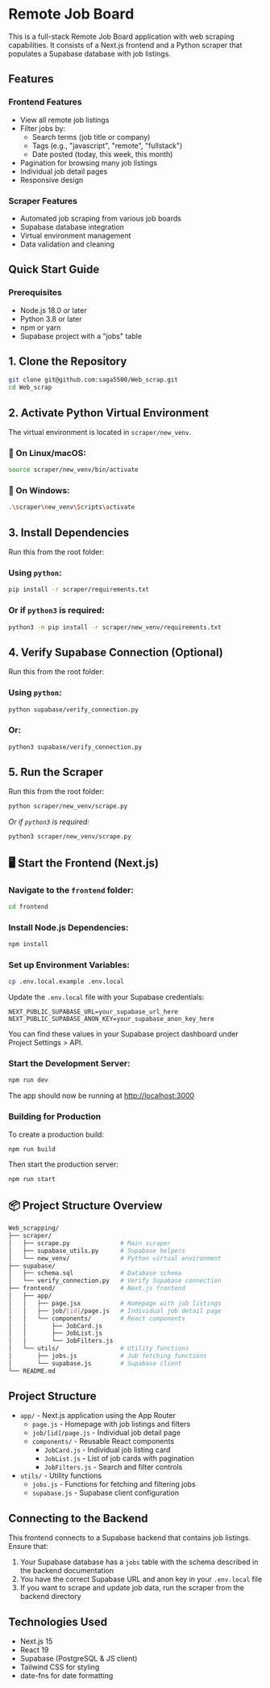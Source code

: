 # Remote Job Board

This is a full-stack Remote Job Board application with web scraping capabilities. It consists of a Next.js frontend and a Python scraper that populates a Supabase database with job listings.

## Features

### Frontend Features
- View all remote job listings
- Filter jobs by:
  - Search terms (job title or company)
  - Tags (e.g., "javascript", "remote", "fullstack")
  - Date posted (today, this week, this month)
- Pagination for browsing many job listings
- Individual job detail pages
- Responsive design

### Scraper Features
- Automated job scraping from various job boards
- Supabase database integration
- Virtual environment management
- Data validation and cleaning

## Quick Start Guide

### Prerequisites

- Node.js 18.0 or later
- Python 3.8 or later
- npm or yarn
- Supabase project with a "jobs" table

## 1. Clone the Repository

```bash
git clone git@github.com:saga5500/Web_scrap.git
cd Web_scrap
```

## 2. Activate Python Virtual Environment

The virtual environment is located in `scraper/new_venv`.

### 🔹 On Linux/macOS:

```bash
source scraper/new_venv/bin/activate
```

### 🔹 On Windows:

```bash
.\scraper\new_venv\Scripts\activate
```

## 3. Install Dependencies

Run this from the root folder:

### Using `python`:

```bash
pip install -r scraper/requirements.txt
```

### Or if `python3` is required:

```bash
python3 -m pip install -r scraper/new_venv/requirements.txt
```

## 4. Verify Supabase Connection (Optional)

Run this from the root folder:

### Using `python`:

```bash
python supabase/verify_connection.py
```

### Or:

```bash
python3 supabase/verify_connection.py
```

## 5. Run the Scraper

Run this from the root folder:

```bash
python scraper/new_venv/scrape.py
```

*Or if `python3` is required:*

```bash
python3 scraper/new_venv/scrape.py
```

## 🖥️ Start the Frontend (Next.js)

### Navigate to the `frontend` folder:

```bash
cd frontend
```

### Install Node.js Dependencies:

```bash
npm install
```

### Set up Environment Variables:

```bash
cp .env.local.example .env.local
```

Update the `.env.local` file with your Supabase credentials:
```
NEXT_PUBLIC_SUPABASE_URL=your_supabase_url_here
NEXT_PUBLIC_SUPABASE_ANON_KEY=your_supabase_anon_key_here
```

You can find these values in your Supabase project dashboard under Project Settings > API.

### Start the Development Server:

```bash
npm run dev
```

The app should now be running at [http://localhost:3000](http://localhost:3000)

### Building for Production

To create a production build:

```bash
npm run build
```

Then start the production server:

```bash
npm run start
```

## 📦 Project Structure Overview

```bash
Web_scrapping/
├── scraper/
│   ├── scrape.py              # Main scraper
│   ├── supabase_utils.py      # Supabase helpers
│   └── new_venv/              # Python virtual environment
├── supabase/
│   ├── schema.sql             # Database schema
│   └── verify_connection.py   # Verify Supabase connection
├── frontend/                  # Next.js frontend
│   ├── app/
│   │   ├── page.jsx           # Homepage with job listings
│   │   ├── job/[id]/page.js   # Individual job detail page
│   │   └── components/        # React components
│   │       ├── JobCard.js
│   │       ├── JobList.js
│   │       └── JobFilters.js
│   └── utils/                 # Utility functions
│       ├── jobs.js            # Job fetching functions
│       └── supabase.js        # Supabase client
└── README.md
```

## Project Structure

- `app/` - Next.js application using the App Router
  - `page.js` - Homepage with job listings and filters
  - `job/[id]/page.js` - Individual job detail page
  - `components/` - Reusable React components
    - `JobCard.js` - Individual job listing card
    - `JobList.js` - List of job cards with pagination
    - `JobFilters.js` - Search and filter controls
- `utils/` - Utility functions
  - `jobs.js` - Functions for fetching and filtering jobs
  - `supabase.js` - Supabase client configuration

## Connecting to the Backend

This frontend connects to a Supabase backend that contains job listings. Ensure that:

1. Your Supabase database has a `jobs` table with the schema described in the backend documentation
2. You have the correct Supabase URL and anon key in your `.env.local` file
3. If you want to scrape and update job data, run the scraper from the backend directory

## Technologies Used

- Next.js 15
- React 19
- Supabase (PostgreSQL & JS client)
- Tailwind CSS for styling
- date-fns for date formatting